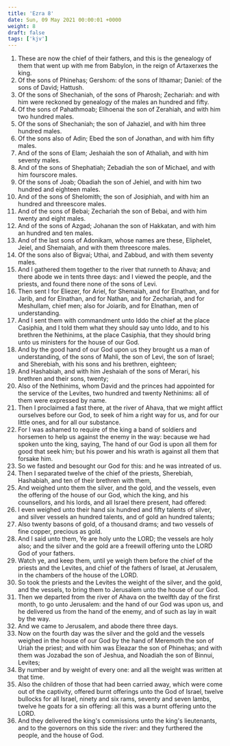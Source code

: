 ```yaml
---
title: 'Ezra 8'
date: Sun, 09 May 2021 00:00:01 +0000
weight: 8
draft: false
tags: ['kjv'] 
---
```


1. These are now the chief of their fathers, and this is the genealogy of them that went up with me from Babylon, in the reign of Artaxerxes the king.
2. Of the sons of Phinehas; Gershom: of the sons of Ithamar; Daniel: of the sons of David; Hattush.
3. Of the sons of Shechaniah, of the sons of Pharosh; Zechariah: and with him were reckoned by genealogy of the males an hundred and fifty.
4. Of the sons of Pahathmoab; Elihoenai the son of Zerahiah, and with him two hundred males.
5. Of the sons of Shechaniah; the son of Jahaziel, and with him three hundred males.
6. Of the sons also of Adin; Ebed the son of Jonathan, and with him fifty males.
7. And of the sons of Elam; Jeshaiah the son of Athaliah, and with him seventy males.
8. And of the sons of Shephatiah; Zebadiah the son of Michael, and with him fourscore males.
9. Of the sons of Joab; Obadiah the son of Jehiel, and with him two hundred and eighteen males.
10. And of the sons of Shelomith; the son of Josiphiah, and with him an hundred and threescore males.
11. And of the sons of Bebai; Zechariah the son of Bebai, and with him twenty and eight males.
12. And of the sons of Azgad; Johanan the son of Hakkatan, and with him an hundred and ten males.
13. And of the last sons of Adonikam, whose names are these, Eliphelet, Jeiel, and Shemaiah, and with them threescore males.
14. Of the sons also of Bigvai; Uthai, and Zabbud, and with them seventy males.
15. And I gathered them together to the river that runneth to Ahava; and there abode we in tents three days: and I viewed the people, and the priests, and found there none of the sons of Levi.
16. Then sent I for Eliezer, for Ariel, for Shemaiah, and for Elnathan, and for Jarib, and for Elnathan, and for Nathan, and for Zechariah, and for Meshullam, chief men; also for Joiarib, and for Elnathan, men of understanding.
17. And I sent them with commandment unto Iddo the chief at the place Casiphia, and I told them what they should say unto Iddo, and to his brethren the Nethinims, at the place Casiphia, that they should bring unto us ministers for the house of our God.
18. And by the good hand of our God upon us they brought us a man of understanding, of the sons of Mahli, the son of Levi, the son of Israel; and Sherebiah, with his sons and his brethren, eighteen;
19. And Hashabiah, and with him Jeshaiah of the sons of Merari, his brethren and their sons, twenty;
20. Also of the Nethinims, whom David and the princes had appointed for the service of the Levites, two hundred and twenty Nethinims: all of them were expressed by name.
21. Then I proclaimed a fast there, at the river of Ahava, that we might afflict ourselves before our God, to seek of him a right way for us, and for our little ones, and for all our substance.
22. For I was ashamed to require of the king a band of soldiers and horsemen to help us against the enemy in the way: because we had spoken unto the king, saying, The hand of our God is upon all them for good that seek him; but his power and his wrath is against all them that forsake him.
23. So we fasted and besought our God for this: and he was intreated of us.
24. Then I separated twelve of the chief of the priests, Sherebiah, Hashabiah, and ten of their brethren with them,
25. And weighed unto them the silver, and the gold, and the vessels, even the offering of the house of our God, which the king, and his counsellors, and his lords, and all Israel there present, had offered:
26. I even weighed unto their hand six hundred and fifty talents of silver, and silver vessels an hundred talents, and of gold an hundred talents;
27. Also twenty basons of gold, of a thousand drams; and two vessels of fine copper, precious as gold.
28. And I said unto them, Ye are holy unto the LORD; the vessels are holy also; and the silver and the gold are a freewill offering unto the LORD God of your fathers.
29. Watch ye, and keep them, until ye weigh them before the chief of the priests and the Levites, and chief of the fathers of Israel, at Jerusalem, in the chambers of the house of the LORD.
30. So took the priests and the Levites the weight of the silver, and the gold, and the vessels, to bring them to Jerusalem unto the house of our God.
31. Then we departed from the river of Ahava on the twelfth day of the first month, to go unto Jerusalem: and the hand of our God was upon us, and he delivered us from the hand of the enemy, and of such as lay in wait by the way.
32. And we came to Jerusalem, and abode there three days.
33. Now on the fourth day was the silver and the gold and the vessels weighed in the house of our God by the hand of Meremoth the son of Uriah the priest; and with him was Eleazar the son of Phinehas; and with them was Jozabad the son of Jeshua, and Noadiah the son of Binnui, Levites;
34. By number and by weight of every one: and all the weight was written at that time.
35. Also the children of those that had been carried away, which were come out of the captivity, offered burnt offerings unto the God of Israel, twelve bullocks for all Israel, ninety and six rams, seventy and seven lambs, twelve he goats for a sin offering: all this was a burnt offering unto the LORD.
36. And they delivered the king's commissions unto the king's lieutenants, and to the governors on this side the river: and they furthered the people, and the house of God.

